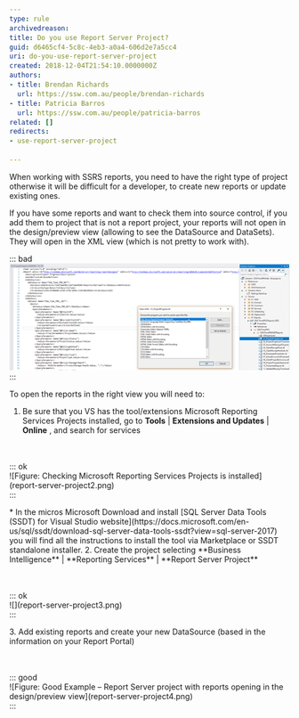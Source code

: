 ```yaml
---
type: rule
archivedreason: 
title: Do you use Report Server Project?
guid: d6465cf4-5c8c-4eb3-a0a4-606d2e7a5cc4
uri: do-you-use-report-server-project
created: 2018-12-04T21:54:10.0000000Z
authors:
- title: Brendan Richards
  url: https://ssw.com.au/people/brendan-richards
- title: Patricia Barros
  url: https://ssw.com.au/people/patricia-barros
related: []
redirects:
- use-report-server-project

---
```


When working with SSRS reports, you need to have the right type of project otherwise it will be difficult for a developer, to create new reports or update existing ones.

If you have some reports and want to check them into source control, if you add them to project that is not a report project, your reports will not open in the design/preview view (allowing to see the DataSource and DataSets). They will open in the XML view (which is not pretty to work with).

<!--endintro-->


::: bad  
![Figure: Bad example – C# project with reports opening as XML](report-server-project1.png)  
:::

To open the reports in the right view you will need to:

1. Be sure that you VS has the tool/extensions Microsoft Reporting Services Projects installed, go to  **Tools** |  **Extensions and Updates** |  **Online** , and search for services
<dl class="image"><br><br>::: ok  <br>![Figure: Checking Microsoft Reporting Services Projects is installed](report-server-project2.png)  <br>:::<br></dl>
    * In the micros Microsoft Download and install [SQL Server Data Tools (SSDT) for Visual Studio website](https://docs.microsoft.com/en-us/sql/ssdt/download-sql-server-data-tools-ssdt?view=sql-server-2017) you will find all the instructions to install the tool via Marketplace or SSDT standalone installer.
2. Create the project selecting  **Business Intelligence** |  **Reporting Services** |  **Report Server Project** 
<dl class="image"><br><br>::: ok  <br>![](report-server-project3.png)  <br>:::<br></dl>
3. Add existing reports and create your new DataSource (based in the information on your Report Portal)
<dl class="goodImage"><br><br>::: good  <br>![Figure: Good Example – Report Server project with reports opening in the design/preview view](report-server-project4.png)  <br>:::<br></dl>
